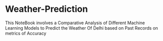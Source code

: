 # Weather-Prediction
This NoteBook involves a Comparative Analysis of Different Machine Learning Models to Predict the Weather Of Delhi based on Past Records on metrics of Accuracy
